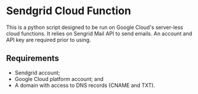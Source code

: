 # Sendgrid Cloud Function
This is a python script designed to be run on Google Cloud's server-less cloud functions. It relies on Sengrid Mail API to send emails. An account and API key are required prior to using.

## Requirements
  - Sendgrid account;
  - Google Cloud platform account; and
  - A domain with access to DNS records (CNAME and TXT).
